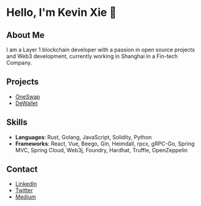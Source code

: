 # Hello, I'm Kevin Xie 👋

## About Me
I am a Layer 1 blockchain developer with a passion in open source projects and Web3 development, currently working in Shanghai in a Fin-tech Company.


## Projects
- [OneSwap](https://github.com/john-doe/project-one)
- [DeWallet](https://github.com/john-doe/project-two)


## Skills
- **Languages**: Rust, Golang, JavaScript, Solidity, Python
- **Frameworks**: React, Vue, Beego, Gin, Heimdall, rpcx, gRPC-Go, Spring MVC, Spring Cloud, Web3j, Foundry, Hardhat, Truffle, OpenZeppelin


## Contact
- [LinkedIn](https://www.linkedin.com/in/kevin-sheeran-182b1a25b/)
- [Twitter](https://x.com/Kevinsheeranxyj)
- [Medium](https://medium.com/@kevinsheeranxyj)

